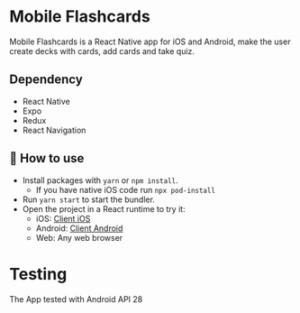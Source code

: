 # Mobile Flashcards

Mobile Flashcards is a React Native app for iOS and Android, make the user create decks with cards, add cards and take quiz.

## Dependency

- React Native
- Expo
- Redux
- React Navigation

## 🚀 How to use

- Install packages with `yarn` or `npm install`.
  - If you have native iOS code run `npx pod-install`
- Run `yarn start` to start the bundler.
- Open the project in a React runtime to try it:
  - iOS: [Client iOS](https://itunes.apple.com/app/apple-store/id982107779)
  - Android: [Client Android](https://play.google.com/store/apps/details?id=host.exp.exponent&referrer=blankexample)
  - Web: Any web browser

# Testing
The App tested with Android API 28